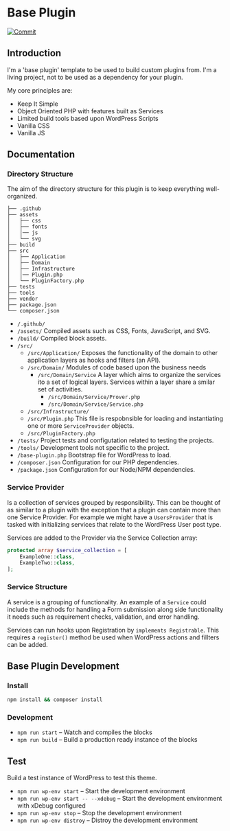# Base Plugin

[![Commit](https://github.com/vatu-team/base-plugin/actions/workflows/commit.yml/badge.svg)](https://github.com/vatu-team/base-plugin/actions/workflows/commit.yml)

## Introduction

I'm a 'base plugin' template to be used to build custom plugins from.
I'm a living project, not to be used as a dependency for your plugin.

My core principles are:

- Keep It Simple
- Object Oriented PHP with features built as Services
- Limited build tools based upon WordPress Scripts
- Vanilla CSS
- Vanilla JS

## Documentation

### Directory Structure

The aim of the directory structure for this plugin is to keep everything well-organized.

```
├── .github
├── assets
│   ├── css
│   ├── fonts
│   │── js
│   └── svg
├── build
├── src
│   ├── Application
│   ├── Domain
│   ├── Infrastructure
│   │── Plugin.php
│   └── PluginFactory.php
├── tests
├── tools
├── vendor
├── package.json
└── composer.json
```

- `/.github/`
- `/assets/` Compiled assets such as CSS, Fonts, JavaScript, and SVG.
- `/build/` Compiled block assets.
- `/src/`
  - `/src/Application/` Exposes the functionality of the domain to other application layers as hooks and filters (an API).
  - `/src/Domain/` Modules of code based upon the business needs
    - `/src/Domain/Service` A layer which aims to organize the services ito a set of logical layers. Services within a layer share a smilar set of activities.
      - `/src/Domain/Service/Prover.php`
      - `/src/Domain/Service/Service.php`
  - `/src/Infrastructure/`
  - `/src/Plugin.php` This file is respobnsible for loading and instantiating one or more `ServiceProvider` objects.
  - `/src/PluginFactory.php`
- `/tests/` Project tests and configutation related to testing the projects.
- `/tools/` Development tools not specific to the project.
- `/base-plugin.php` Bootstrap file for WordPress to load.
- `/composer.json` Configuration for our PHP dependencies.
- `/package.json` Configuration for our Node/NPM dependencies.

### Service Provider

Is a collection of services grouped by responsibility. This can be thought of as similar to a plugin with the exception that a plugin can contain more than one Service Provider. For example we might have a `UsersProvider` that is tasked with initializing services that relate to the WordPress User post type.

Services are added to the Provider via the Service Collection array:

```php
protected array $service_collection = [
	ExampleOne::class,
	ExampleTwo::class,
];
```

### Service Structure

A service is a grouping of functionality. An example of a `Service` could include the methods for handling a Form submission along side functionality it needs such as requirement checks, validation, and error handling.

Services can run hooks upon Registration by `implements Registrable`.
This requires a `register()` method be used when WordPress actions and fillters can be added.

## Base Plugin Development

### Install

```sh
npm install && composer install
```

### Development

- `npm run start` – Watch and compiles the blocks
- `npm run build` – Build a production ready instance of the blocks

## Test

Build a test instance of WordPress to test this theme.

- `npm run wp-env start` – Start the development environment
- `npm run wp-env start -- --xdebug` – Start the development environment with xDebug configured
- `npm run wp-env stop` – Stop the development environment
- `npm run wp-env distroy` – Distroy the development environment
